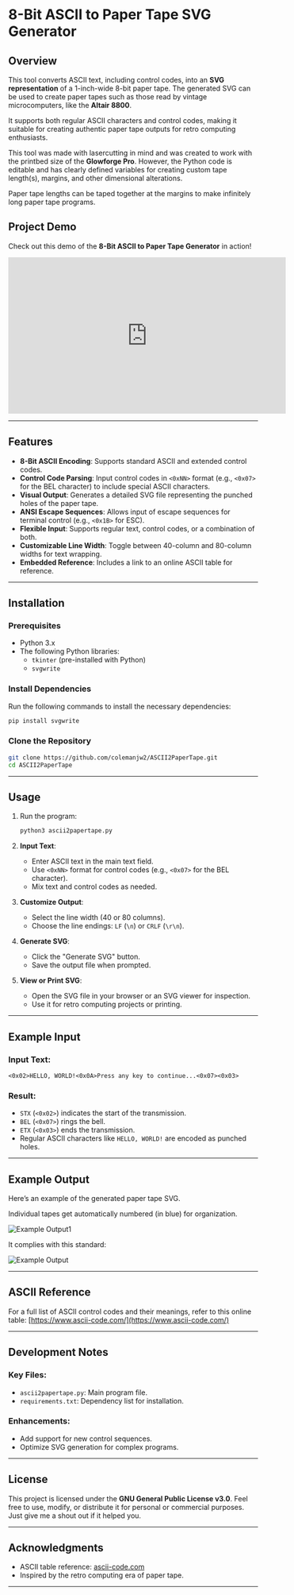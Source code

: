 # 8-Bit ASCII to Paper Tape SVG Generator

## Overview
This tool converts ASCII text, including control codes, into an **SVG representation** of a 1-inch-wide 8-bit paper tape. The generated SVG can be used to create paper tapes such as those read by vintage microcomputers, like the **Altair 8800**. 

It supports both regular ASCII characters and control codes, making it suitable for creating authentic paper tape outputs for retro computing enthusiasts.

This tool was made with lasercutting in mind and was created to work with the printbed size of the **Glowforge Pro**. However, the Python code is editable and has clearly defined variables for creating custom tape length(s), margins, and other dimensional alterations. 

Paper tape lengths can be taped together at the margins to make infinitely long paper tape programs.

## Project Demo

Check out this demo of the **8-Bit ASCII to Paper Tape Generator** in action!

<iframe width="560" height="315" src="https://www.youtube.com/embed/EPgzjeAySPsD" 
frameborder="0" allow="accelerometer; autoplay; clipboard-write; encrypted-media; gyroscope; picture-in-picture" 
allowfullscreen></iframe>


---

## Features
- **8-Bit ASCII Encoding**: Supports standard ASCII and extended control codes.
- **Control Code Parsing**: Input control codes in `<0xNN>` format (e.g., `<0x07>` for the BEL character) to include special ASCII characters.
- **Visual Output**: Generates a detailed SVG file representing the punched holes of the paper tape.
- **ANSI Escape Sequences**: Allows input of escape sequences for terminal control (e.g., `<0x1B>` for ESC).
- **Flexible Input**: Supports regular text, control codes, or a combination of both.
- **Customizable Line Width**: Toggle between 40-column and 80-column widths for text wrapping.
- **Embedded Reference**: Includes a link to an online ASCII table for reference.

---

## Installation
### Prerequisites
- Python 3.x
- The following Python libraries:
  - `tkinter` (pre-installed with Python)
  - `svgwrite`

### Install Dependencies
Run the following commands to install the necessary dependencies:
```bash
pip install svgwrite
```

### Clone the Repository
```bash
git clone https://github.com/colemanjw2/ASCII2PaperTape.git
cd ASCII2PaperTape
```

---

## Usage
1. Run the program:
   ```bash
   python3 ascii2papertape.py
   ```
2. **Input Text**:
   - Enter ASCII text in the main text field.
   - Use `<0xNN>` format for control codes (e.g., `<0x07>` for the BEL character).
   - Mix text and control codes as needed.

3. **Customize Output**:
   - Select the line width (40 or 80 columns).
   - Choose the line endings: `LF` (`\n`) or `CRLF` (`\r\n`).

4. **Generate SVG**:
   - Click the "Generate SVG" button.
   - Save the output file when prompted.

5. **View or Print SVG**:
   - Open the SVG file in your browser or an SVG viewer for inspection.
   - Use it for retro computing projects or printing.

---

## Example Input
### Input Text:
```plaintext
<0x02>HELLO, WORLD!<0x0A>Press any key to continue...<0x07><0x03>
```

### Result:
- `STX` (`<0x02>`) indicates the start of the transmission.
- `BEL` (`<0x07>`) rings the bell.
- `ETX` (`<0x03>`) ends the transmission.
- Regular ASCII characters like `HELLO, WORLD!` are encoded as punched holes.

---

## Example Output
Here’s an example of the generated paper tape SVG. 

Individual tapes get automatically numbered (in blue) for organization.

![Example Output1](examples/example_output1.png)

It complies with this standard:

![Example Output](examples/example_output.png)


---

## ASCII Reference
For a full list of ASCII control codes and their meanings, refer to this online table:
[https://www.ascii-code.com/](https://www.ascii-code.com/)

---

## Development Notes
### Key Files:
- `ascii2papertape.py`: Main program file.
- `requirements.txt`: Dependency list for installation.

### Enhancements:
- Add support for new control sequences.
- Optimize SVG generation for complex programs.

---

## License
This project is licensed under the **GNU General Public License v3.0**. Feel free to use, modify, or distribute it for personal or commercial purposes. Just give me a shout out if it helped you. 

---

## Acknowledgments
- ASCII table reference: [ascii-code.com](https://www.ascii-code.com/)
- Inspired by the retro computing era of paper tape.

---

